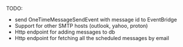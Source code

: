 TODO:

- send OneTimeMessageSendEvent with message id to EventBridge
- Support for other SMTP hosts (outlook, yahoo, proton)
- Http endpoint for adding messages to db
- Http endpoint for fetching all the scheduled messages by email
